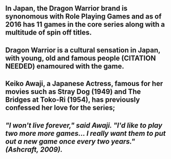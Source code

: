 ## In Japan, the Dragon Warrior brand is synonomous with Role Playing Games and as of 2016 has 11 games in the core series along with a multitude of spin off titles.

## Dragon Warrior is a cultural sensation in Japan, with young, old and famous people (CITATION NEEDED) enamoured with the game.

## Keiko Awaji, a Japanese Actress, famous for her movies such as Stray Dog (1949) and The Bridges at Toko-Ri (1954), has previously confessed her love for the series;

## _"I won't live forever," said Awaji. "I'd like to play two more more games... I really want them to put out a new game once every two years." (Ashcraft, 2009)._